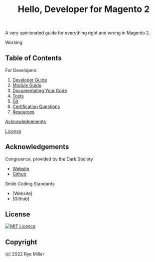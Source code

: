 
<h1 align="center">Hello, Developer for Magento 2</h1>
<br />

A very opinionated guide for everything right and wrong in Magento 2.

Working 


Table of Contents
-----------------

For Developers

 1. [Developer Guide](doc/00-DeveloperGuide.md)
 2. [Module Guide](doc/01-ModuleGuide.md)
 3. [Documentating Your Code](doc/02-DocumentationGuide.md)
 4. [Tools](doc/03-ToolGuide.md)
 5. [Git](doc/04-GitGuide.md)
 6. [Certification Questions](doc/DeveloperQuestions.md)
 7. [Resources](doc/06-Resources.md)

[Acknowledgements](#Acknowledgements)

[License](#License)


Acknowledgements
----------------

Congruence, provided by the Dark Society
 * [Website](https://github.com/thedarksociety/congruence-standard)
 * [Github](https://github.com/thedarksociety)
 
Smile Coding Standards
 * [Website]
 * [Github]


License
-------
[![MIT Licence](https://badges.frapsoft.com/os/mit/mit.svg?v=103)](https://opensource.org/licenses/mit-license.php)


Copyright
---------
(c) 2022 Rye Miller